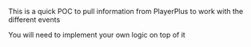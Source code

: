 This is a quick POC to pull information from PlayerPlus to work with the different events

You will need to implement your own logic on top of it

